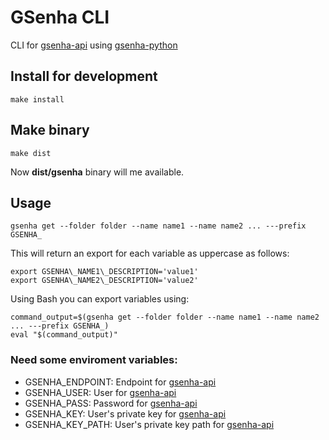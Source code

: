 # GSenha CLI

CLI for [gsenha-api](https://github.com/globocom/gsenha-api) using [gsenha-python](https://github.com/globocom/gsenha-python)

## Install for development

    make install

## Make binary

    make dist

Now **dist/gsenha** binary will me available.

## Usage

    gsenha get --folder folder --name name1 --name name2 ... ---prefix GSENHA_

This will return an export for each variable as uppercase as follows:

    export GSENHA\_NAME1\_DESCRIPTION='value1'
    export GSENHA\_NAME2\_DESCRIPTION='value2'

Using Bash you can export variables using:

    command_output=$(gsenha get --folder folder --name name1 --name name2 ... ---prefix GSENHA_)
    eval "$(command_output)"

### Need some enviroment variables:

* GSENHA_ENDPOINT: Endpoint for [gsenha-api](https://github.com/globocom/gsenha-api)
* GSENHA_USER: User for [gsenha-api](https://github.com/globocom/gsenha-api)
* GSENHA_PASS: Password for [gsenha-api](https://github.com/globocom/gsenha-api)
* GSENHA_KEY: User's private key for [gsenha-api](https://github.com/globocom/gsenha-api)
* GSENHA\_KEY\_PATH: User's private key path for [gsenha-api](https://github.com/globocom/gsenha-api)